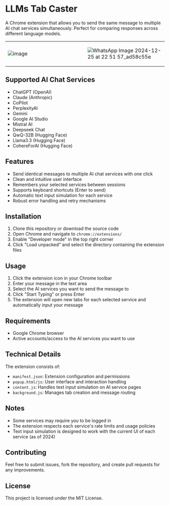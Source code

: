 # LLMs Tab Caster

A Chrome extension that allows you to send the same message to multiple AI chat services simultaneously. Perfect for comparing responses across different language models.


<table>
<tr>
<td width="50%">

![image](https://github.com/user-attachments/assets/7063458f-476c-400d-b118-bf4942b814c8)

</td>
<td width="50%">

![WhatsApp Image 2024-12-25 at 22 51 57_ad58c55e](https://github.com/user-attachments/assets/426715a7-e3f3-4413-bd31-0e5e8761c771)

</td>
</tr>
</table>

## Supported AI Chat Services

- ChatGPT (OpenAI)
- Claude (Anthropic)
- CoPilot
- PerplexityAI
- Gemini
- Google AI Studio
- Mistral AI
- Deepseek Chat
- QwQ-32B (Hugging Face)
- Llama3.3 (Hugging Face)
- CohereForAI (Hugging Face)

## Features

- Send identical messages to multiple AI chat services with one click
- Clean and intuitive user interface
- Remembers your selected services between sessions
- Supports keyboard shortcuts (Enter to send)
- Automatic text input simulation for each service
- Robust error handling and retry mechanisms

## Installation

1. Clone this repository or download the source code
2. Open Chrome and navigate to `chrome://extensions/`
3. Enable "Developer mode" in the top right corner
4. Click "Load unpacked" and select the directory containing the extension files

## Usage

1. Click the extension icon in your Chrome toolbar
2. Enter your message in the text area
3. Select the AI services you want to send the message to
4. Click "Start Typing" or press Enter
5. The extension will open new tabs for each selected service and automatically input your message

## Requirements

- Google Chrome browser
- Active accounts/access to the AI services you want to use

## Technical Details

The extension consists of:
- `manifest.json`: Extension configuration and permissions
- `popup.html/js`: User interface and interaction handling
- `content.js`: Handles text input simulation on AI service pages
- `background.js`: Manages tab creation and message routing

## Notes

- Some services may require you to be logged in
- The extension respects each service's rate limits and usage policies
- Text input simulation is designed to work with the current UI of each service (as of 2024)

## Contributing

Feel free to submit issues, fork the repository, and create pull requests for any improvements.

## License

This project is licensed under the MIT License. 
